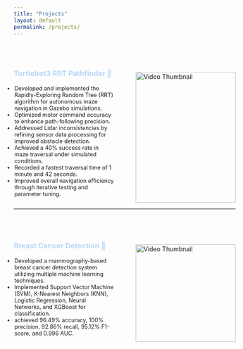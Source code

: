 ```yaml
---
title: "Projects"
layout: default
permalink: /projects/
---
```


  <div class="two-column-layout" style="display: flex; margin-top: 50px; justify-content: space-between;">
        <div class="text-column" style="flex: 1; justify-contect; margin-right: 50px;">
            <h3 style="font-weight: bold;">
            <a href="https://github.com/shizratariq/Turtlebot3-RRT-Pathfinder" 
              style="text-decoration: none; color: #B7D8FA; transition: color 0.2s ease;"
              onmouseover="this.style.color='#5555FA';" 
              onmouseout="this.style.color='#B7D8FA';">
              Turtlebot3 RRT Pathfinder 🔗
            </a>
            </h3>
            <ul style="list-style-type: disc; margin-left: -20px; font-size: 0.9em;">
                <li>Developed and implemented the Rapidly-Exploring Random Tree (RRT) algorithm for autonomous maze navigation in Gazebo simulations.</li>
                <li>Optimized motor command accuracy to enhance path-following precision.</li>
                <li>Addressed Lidar inconsistencies by refining sensor data processing for improved obstacle detection.</li>
                <li>Achieved a 40% success rate in maze traversal under simulated conditions.</li>
                <li>Recorded a fastest traversal time of 1 minute and 42 seconds.</li>
                <li>Improved overall navigation efficiency through iterative testing and parameter tuning. </li>
            </ul>
        </div>
        <div class="video-column" style="flex: 1; margin-top: 30px">
            <a href="https://github.com/shizratariq/Turtlebot3-RRT-Pathfinder" target="_blank">
                <img src= https://github.com/user-attachments/assets/a241002d-1e30-4e9d-ac42-8e8d7268ba81 alt="Video Thumbnail" style="width: 100%; cursor: pointer;">
            </a>
        </div>
</div>

---
  <div class="two-column-layout" style="display: flex; margin-top: 50px; justify-content: space-between;">
        <div class="text-column" style="flex: 1; justify-contect; margin-right: 50px;">
            <h3 style="font-weight: bold;">
            <a href="https://github.com/shizratariq/Breast-Cancer-Detection" 
              style="text-decoration: none; color: #B7D8FA; transition: color 0.2s ease;"
              onmouseover="this.style.color='#5555FA';" 
              onmouseout="this.style.color='#B7D8FA';">
               Breast Cancer Detection 🔗
            </a>
            </h3>
            <ul style="list-style-type: disc; margin-left: -20px; font-size: 0.9em;">
                <li>Developed a mammography-based breast cancer detection system utilizing multiple machine learning techniques.</li>
                <li>Implemented Support Vector Machine (SVM), K-Nearest Neighbors (KNN), Logistic Regression, Neural Networks, and XGBoost for classification.</li>
                <li>achieved 96.49% accuracy, 100% precision, 92.86% recall, 95.12% F1-score, and 0.996 AUC.</li>
        </div>
        <div class="video-column" style="flex: 1; margin-top: 30px">
            <a href="https://github.com/shizratariq/Breast-Cancer-Detection" target="_blank">
                <img src= https://github.com/user-attachments/assets/0783a4fd-46e2-4165-bb97-8bb66a20f1c1 alt="Video Thumbnail" style="width: 100%; cursor: pointer;">
            </a>
        </div>
</div>


